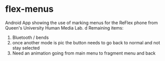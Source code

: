 # flex-menus
Android App showing the use of marking menus for the ReFlex phone from Queen's University Human Media Lab.
d
Remaining items: 
1. Bluetooth / bends
2. once another mode is pic the button needs to go back to normal and not stay selected
3. Need an animation going from main menu to fragment menu and back
